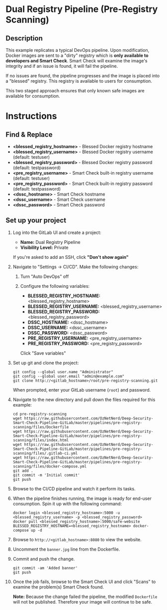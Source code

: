 # Dual Registry Pipeline (Pre-Registry Scanning)
## Description

This example replicates a typical DevOps pipeline. Upon modification, Docker images are sent to a "dirty" registry which is **only available to developers and Smart Check**.  Smart Check will examine the image's integrity and if an issue is found, it will fail the pipeline. 

If no issues are found, the pipeline progresses and the image is placed into a "blessed" registry. This registry is available to users for consumption.

This two staged approach ensures that only known safe images are available for consumption.        

# Instructions
## Find & Replace

* **<blessed_registry_hostname>** - Blessed Docker registry hostname 
* **<blessed_registry_username>** - Blessed Docker registry username (default: testuser)
* **<blessed_registry_password>** - Blessed Docker registry password (default: testpassword)
* **<pre_registry_username>** - Smart Check built-in registry username (default: testuser)
* **<pre_registry_password>** - Smart Check built-in registry password (default: testpassword)
* **<dssc_hostname>** - Smart Check hostname
* **<dssc_username>** - Smart Check username
* **<dssc_password>** - Smart Check password

## Set up your project

1. Log into the GitLab UI and create a project:
	* **Name:** Dual Registry Pipeline
	* **Visibility Level:** Private

	If you're asked to add an SSH, click **"Don't show again"** 
 
2. 	Navigate to "Settings -> CI/CD". Make the following changes:
	1. Turn "Auto DevOps" off
	2. Configure the following variables:
		* **BLESSED_REGISTRY_HOSTNAME:** <blessed_registry_hostname>
		* **BLESSED_REGISTRY_USERNAME:** <blessed_registry_username>
		* **BLESSED_REGISTRY_PASSWORD:** <blessed_registry_password>	
		* **DSSC_HOSTNAME:** <dssc_hostname>
		* **DSSC_USERNAME:** <dssc_username>
		* **DSSC_PASSWORD:** <dssc_password>
		* **PRE_REGISTRY_USERNAME:** <pre_registry_username>
		* **PRE_REGISTRY_PASSWORD:** <pre_registry_password>
		
		Click "Save variables"

3. Set up git and clone the project:

	```
	git config --global user.name "Administrator"
	git config --global user.email "admin@example.com"
	git clone http://<gitlab_hostname>/root/pre-registry-scanning.git
	```
	
	When prompted, enter your GitLab username (`root`) and password.
		
4. Navigate to the new directory and pull down the files required for this example:
	
	```
	cd pre-registry-scanning
	wget https://raw.githubusercontent.com/OzNetNerd/Deep-Security-Smart-Check-Pipeline-GitLab/master/pipelines/pre-registry-scanning/files/Dockerfile
	wget https://raw.githubusercontent.com/OzNetNerd/Deep-Security-Smart-Check-Pipeline-GitLab/master/pipelines/pre-registry-scanning/files/index.html
	wget https://raw.githubusercontent.com/OzNetNerd/Deep-Security-Smart-Check-Pipeline-GitLab/master/pipelines/pre-registry-scanning/files/.gitlab-ci.yml
	wget https://raw.githubusercontent.com/OzNetNerd/Deep-Security-Smart-Check-Pipeline-GitLab/master/pipelines/pre-registry-scanning/files/docker-compose.yml
	git add .
	git commit -m 'Initial commit'
	git push
	```

5. Browse to the CI/CD pipeline and watch it perform its tasks.

6. When the pipeline finishes running, the image is ready for end-user consumption. Spin it up with the following command:

	```
	docker login <blessed_registry_hostname>:5000 -u <blessed_registry_username> -p <blessed_registry_password>
	docker pull <blessed_registry_hostname>:5000/safe-website
	BLESSED_REGISTRY_HOSTNAME=<blessed_registry_hostname> docker-compose up -d
	```

7. Browse to `http://<gitlab_hostname>:8080` to view the website.

8. Uncomment the `banner.jpg` line from the Dockerfile.
 
9. Commit and push the change.
	```
	git commit -am 'Added banner'
	git push
	```

10. Once the job fails, browse to the Smart Check UI and click "Scans" to examine the problem(s) Smart Check found.

	**Note:**  Because the change failed the pipeline, the modified `Dockerfile` will not be published. Therefore your image will continue to be safe. 